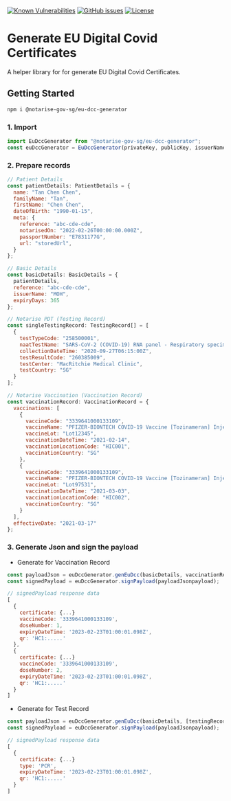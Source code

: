 [![Known Vulnerabilities](https://snyk.io//test/github/notarise-gov-sg/eu-dcc-generator/badge.svg?targetFile=package.json)](https://snyk.io//test/github/notarise-gov-sg/eu-dcc-generator?targetFile=package.json)
[![GitHub issues](https://img.shields.io/github/issues/notarise-gov-sg/eu-dcc-generator)](https://github.com/notarise-gov-sg/eu-dcc-generator/issues)
[![License](https://img.shields.io/github/license/notarise-gov-sg/eu-dcc-generator)](https://github.com/Notarise-gov-sg/eu-dcc-generator/blob/master/LICENSE)

# Generate EU Digital Covid Certificates

A helper library for for generate EU Digital Covid Certificates.

## Getting Started

```bash
npm i @notarise-gov-sg/eu-dcc-generator
```

### 1. Import

```javascript
import EuDccGenerator from "@notarise-gov-sg/eu-dcc-generator";
const euDccGenerator = EuDccGenerator(privateKey, publicKey, issuerName);
```

### 2. Prepare records

```javascript
// Patient Details
const patientDetails: PatientDetails = {
  name: "Tan Chen Chen",
  familyName: "Tan",
  firstName: "Chen Chen",
  dateOfBirth: "1990-01-15",
  meta: {
    reference: "abc-cde-cde",
    notarisedOn: "2022-02-26T00:00:00.000Z",
    passportNumber: "E7831177G",
    url: "storedUrl",
  }
};

// Basic Details
const basicDetails: BasicDetails = {
  patientDetails,
  reference: "abc-cde-cde",
  issuerName: "MOH",
  expiryDays: 365
};

// Notarise PDT (Testing Record)
const singleTestingRecord: TestingRecord[] = [
  {
    testTypeCode: "258500001",
    naatTestName: "SARS-CoV-2 (COVID-19) RNA panel - Respiratory specimen by NAA with probe detection",
    collectionDateTime: "2020-09-27T06:15:00Z",
    testResultCode: "260385009",
    testCenter: "MacRitchie Medical Clinic",
    testCountry: "SG"
  }
];

// Notarise Vaccination (Vaccination Record)
const vaccinationRecord: VaccinationRecord = {
  vaccinations: [
    {
      vaccineCode: "3339641000133109",
      vaccineName: "PFIZER-BIONTECH COVID-19 Vaccine [Tozinameran] Injection",
      vaccineLot: "Lot12345",
      vaccinationDateTime: "2021-02-14",
      vaccinationLocationCode: "HIC001",
      vaccinationCountry: "SG"
    },
    {
      vaccineCode: "3339641000133109",
      vaccineName: "PFIZER-BIONTECH COVID-19 Vaccine [Tozinameran] Injection",
      vaccineLot: "Lot97531",
      vaccinationDateTime: "2021-03-03",
      vaccinationLocationCode: "HIC002",
      vaccinationCountry: "SG"
    }
  ],
  effectiveDate: "2021-03-17"
};
```

### 3. Generate Json and sign the payload

- Generate for Vaccination Record

```javascript
const payloadJson = euDccGenerator.genEuDcc(basicDetails, vaccinationRecord);
const signedPayload = euDccGenerator.signPayload(payloadJsonpayload);

// signedPayload response data
[
  {
    certificate: {...}
    vaccineCode: '3339641000133109',
    doseNumber: 1,
    expiryDateTime: '2023-02-23T01:00:01.098Z',
    qr: 'HC1:.....'
  },
  {
    certificate: {...}
    vaccineCode: '3339641000133109',
    doseNumber: 2,
    expiryDateTime: '2023-02-23T01:00:01.098Z',
    qr: 'HC1:.....'
  }
]
```

- Generate for Test Record

```javascript
const payloadJson = euDccGenerator.genEuDcc(basicDetails, [testingRecord]);
const signedPayload = euDccGenerator.signPayload(payloadJsonpayload);

// signedPayload response data
[
  {
    certificate: {...}
    type: 'PCR',
    expiryDateTime: '2023-02-23T01:00:01.098Z',
    qr: 'HC1:.....'
  }
]
```
